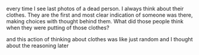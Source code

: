 every time I see last photos of a dead person. I always think about their clothes.
They are the first and most clear indication of someone was there, making choices with thought behind them. What did those people think when they were putting of those clothes? 

and this action of thinking about clothes was like just random and I thought about the reasoning later
